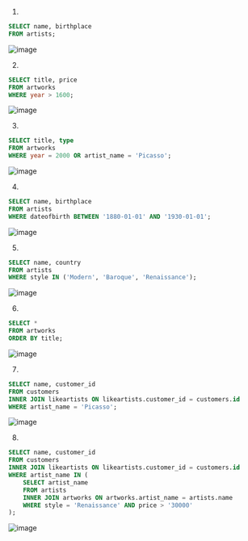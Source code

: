 1)
```sql
SELECT name, birthplace
FROM artists;
```
![image](https://user-images.githubusercontent.com/43187263/111240528-ca158880-85d1-11eb-9ec5-a306fe52e3c0.png)


2)
```sql
SELECT title, price
FROM artworks
WHERE year > 1600;
```
![image](https://user-images.githubusercontent.com/43187263/111240556-dd285880-85d1-11eb-854f-8023393bbe1a.png)


3)
```sql
SELECT title, type
FROM artworks
WHERE year = 2000 OR artist_name = 'Picasso';
```
![image](https://user-images.githubusercontent.com/43187263/111240648-02b56200-85d2-11eb-90aa-a168dfadf935.png)


4)
```sql
SELECT name, birthplace
FROM artists
WHERE dateofbirth BETWEEN '1880-01-01' AND '1930-01-01';
```
![image](https://user-images.githubusercontent.com/43187263/111242183-039bc300-85d5-11eb-9437-312a0a433cc0.png)


5)
```sql
SELECT name, country
FROM artists
WHERE style IN ('Modern', 'Baroque', 'Renaissance');
```
![image](https://user-images.githubusercontent.com/43187263/111240597-ef09fb80-85d1-11eb-87f1-9b901f323624.png)


6)
```sql
SELECT *
FROM artworks
ORDER BY title;
```
![image](https://user-images.githubusercontent.com/43187263/111240692-0ea12400-85d2-11eb-8ef9-f38fe24e2f2c.png)


7)
```sql
SELECT name, customer_id
FROM customers
INNER JOIN likeartists ON likeartists.customer_id = customers.id
WHERE artist_name = 'Picasso';
```
![image](https://user-images.githubusercontent.com/43187263/111241964-95ef9700-85d4-11eb-963c-b84d882c8724.png)


8)
```sql
SELECT name, customer_id
FROM customers
INNER JOIN likeartists ON likeartists.customer_id = customers.id
WHERE artist_name IN (
    SELECT artist_name 
    FROM artists
    INNER JOIN artworks ON artworks.artist_name = artists.name
    WHERE style = 'Renaissance' AND price > '30000' 
);
```
![image](https://user-images.githubusercontent.com/43187263/111243275-2af38f80-85d7-11eb-9a38-ef0000188162.png)







